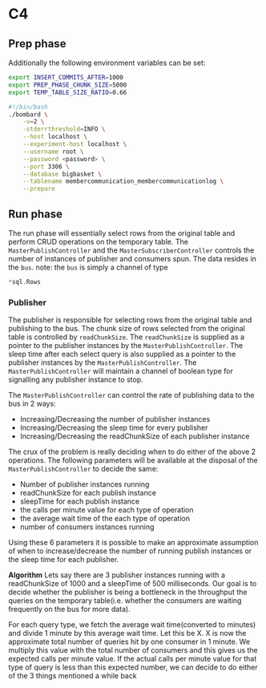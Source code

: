 # C4

## Prep phase

Additionally the following environment variables can be set:

```bash
export INSERT_COMMITS_AFTER=1000
export PREP_PHASE_CHUNK_SIZE=5000
export TEMP_TABLE_SIZE_RATIO=0.66
```

```bash
#!/bin/bash
./bombard \
    -v=2 \
    -stderrthreshold=INFO \
    --host localhost \
    --experiment-host localhost \
    --username root \
    --password <password> \
    --port 3306 \
    --database bigbasket \
    --tablename membercommunication_membercommunicationlog \
    --prepare


```

## Run phase

The run phase will essentially select rows from the original table and perform CRUD operations on the temporary table. The `MasterPublishController` and the `MasterSubscriberController` controls the number of instances of publisher and consumers spun.
The data resides in the `bus`.
note: the `bus` is simply a channel of type

```go
*sql.Rows
```

### Publisher

The publisher is responsible for selecting rows from the original table and publishing to the bus. The chunk size of rows selected from the original table is controlled by `readChunkSize`. The `readChunkSize` is supplied as a pointer to the publisher instances by the `MasterPublishController`. The sleep time after each select query is also supplied as a pointer to the publisher instances by the `MasterPublishController`. The `MasterPublishController` will maintain a channel of boolean type for signalling any publisher instance to stop.

The `MasterPublishController` can control the rate of publishing data to the bus in 2 ways:

- Increasing/Decreasing the number of publisher instances
- Increasing/Decreasing the sleep time for every publisher
- Increasing/Decreasing the readChunkSize of each publisher instance

The crux of the problem is really deciding when to do either of the above 2 operations. The following parameters will be available at the disposal of the `MasterPublishController` to decide the same:

- Number of publisher instances running
- readChunkSize for each publish instance
- sleepTime for each publish instance
- the calls per minute value for each type of operation
- the average wait time of the each type of operation
- number of consumers instances running

Using these 6 parameters it is possible to make an approximate assumption of when to increase/decrease the number of running publish instances or the sleep time for each publisher.

**Algorithm**
Lets say there are 3 publisher instances running with a readChunkSize of 1000 and a sleepTime of 500 milliseconds. Our goal is to decide whether the publisher is being a bottleneck in the throughput the queries on the temporary table(i.e. whether the consumers are waiting frequently on the bus for more data).

For each query type, we fetch the average wait time(converted to minutes) and divide 1 minute by this average wait time. Let this be X. X is now the approximate total number of queries hit by one consumer in 1 minute. We multiply this value with the total number of consumers and this gives us the expected calls per minute value. If the actual calls per minute value for that type of query is less than this expected number, we can decide to do either of the 3 things mentioned a while back
